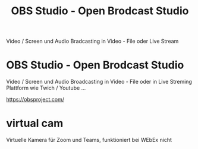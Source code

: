 ﻿---
layout: post
title: OBS Studio - Open Brodcast Studio 
categories: [OBS, Video, Broadcast]
tags: [OBS, Video, Broadcast]
--- 
Video / Screen und Audio Bradcasting in Video - File oder Live Stream 

# OBS Studio - Open Brodcast Studio 

Video / Screen und Audio Broadcasting in Video - File oder in Live Streming Plattform wie Twich / Youtube ...

<https://obsproject.com/> 


# virtual cam 
 
Virtuelle Kamera für Zoom und Teams, funktioniert bei WEbEx nicht 
